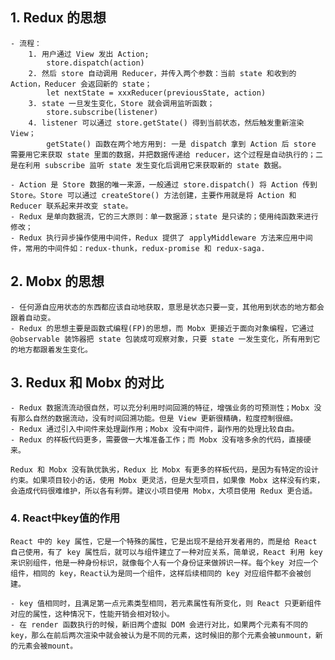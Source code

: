 ## 1. Redux 的思想
    - 流程：
        1. 用户通过 View 发出 Action;
            store.dispatch(action)
        2. 然后 store 自动调用 Reducer，并传入两个参数：当前 state 和收到的 Action，Reducer 会返回新的 state；
            let nextState = xxxReducer(previousState, action)
        3. state 一旦发生变化，Store 就会调用监听函数；
            store.subscribe(listener)
        4. listener 可以通过 store.getState() 得到当前状态，然后触发重新渲染 View；
            getState() 函数在两个地方用到: 一是 dispatch 拿到 Action 后 store 需要用它来获取 state 里面的数据，并把数据传递给 reducer，这个过程是自动执行的；二是在利用 subscribe 监听 state 发生变化后调用它来获取新的 state 数据。

    - Action 是 Store 数据的唯一来源，一般通过 store.dispatch() 将 Action 传到 Store。Store 可以通过 createStore() 方法创建，主要作用就是将 Action 和 Reducer 联系起来并改变 state。
    - Redux 是单向数据流，它的三大原则：单一数据源；state 是只读的；使用纯函数来进行修改；
    - Redux 执行异步操作使用中间件，Redux 提供了 applyMiddleware 方法来应用中间件，常用的中间件如：redux-thunk，redux-promise 和 redux-saga.

## 2. Mobx 的思想
    - 任何源自应用状态的东西都应该自动地获取，意思是状态只要一变，其他用到状态的地方都会跟着自动变。
    - Redux 的思想主要是函数式编程(FP)的思想，而 Mobx 更接近于面向对象编程，它通过 @observable 装饰器把 state 包装成可观察对象，只要 state 一发生变化，所有用到它的地方都跟着发生变化。

## 3. Redux 和 Mobx 的对比
    - Redux 数据流流动很自然，可以充分利用时间回溯的特征，增强业务的可预测性；Mobx 没有那么自然的数据流动，没有时间回溯功能。但是 View 更新很精确，粒度控制很细。
    - Redux 通过引入中间件来处理副作用；Mobx 没有中间件，副作用的处理比较自由。
    - Redux 的样板代码更多，需要做一大堆准备工作；而 Mobx 没有啥多余的代码，直接硬来。

    Redux 和 Mobx 没有孰优孰劣，Redux 比 Mobx 有更多的样板代码，是因为有特定的设计约束。如果项目较小的话，使用 Mobx 更灵活，但是大型项目，如果像 Mobx 这样没有约束，会造成代码很难维护，所以各有利弊。建议小项目使用 Mobx，大项目使用 Redux 更合适。

### 4. React中key值的作用
    React 中的 key 属性，它是一个特殊的属性，它是出现不是给开发者用的，而是给 React 自己使用，有了 key 属性后，就可以与组件建立了一种对应关系，简单说，React 利用 key 来识别组件，他是一种身份标识，就像每个人有一个身份证来做辨识一样。每个key 对应一个组件，相同的 key，React认为是同一个组件，这样后续相同的 key 对应组件都不会被创建。

    - key 值相同时，且满足第一点元素类型相同，若元素属性有所变化，则 React 只更新组件对应的属性，这种情况下，性能开销会相对较小。
    - 在 render 函数执行的时候，新旧两个虚拟 DOM 会进行对比，如果两个元素有不同的 key，那么在前后两次渲染中就会被认为是不同的元素，这时候旧的那个元素会被unmount，新的元素会被mount。







